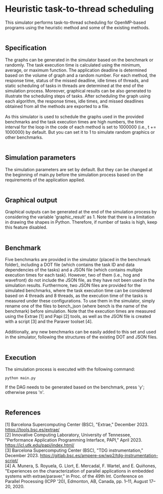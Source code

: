 # Heuristic task-to-thread scheduling
This simulator performs task-to-thread scheduling for OpenMP-based programs using the heuristic method and some of the existing methods.
<br/>
<br/>
## Specification
The graphs can be generated in the simulator based on the benchmark or randomly. The task execution time is calculated using the minimum, average, or maximum function. The application deadline is determined based on the volume of graph and a random number. For each method, the response time, status of the missed deadline, idle times of threads, and static scheduling of tasks in threads are determined at the end of the simulation process. Moreover, graphical results can be also generated to illustrate the scheduling steps of tasks. After scheduling the graph using each algorithm, the response times, idle times, and missed deadlines obtained from all the methods are exported to a file.
<br/>
<br/>
As this simulator is used to schedule the graphs used in the provided benchmarks and the task execution times are high numbers, the time interval for the loop in the code of each method is set to 1000000 (i.e., t += 1000000) by default. But you can set it to 1 to simulate random graphics or other benchmarks.
<br/>
<br/>
## Simulation parameters
The simulation parameters are set by default. But they can be changed at the beginning of main.py before the simulation process based on the requirements of the application applied.
<br/>
<br/>
## Graphical output
Graphical outputs can be generated at the end of the simulation process by considering the variable 'graphic_result' as 1. Note that there is a limitation in drawing the shapes in Python. Therefore, if number of tasks is high, keep this feature disabled.
<br/>
<br/>
## Benchmark
Five benchmarks are provided in the simulator (placed in the benchmark folder), including a DOT file (which contains the task ID and data dependencies of the tasks) and a JSON file (which contains multiple execution times for each task). However, two of them (i.e., hog and wavefront) do not include the JSON file, as they have not been used in the simulation results. Furthermore, two JSON files are provided for the simulated benchmarks, where the task execution time can be considered based on 4 threads and 8 threads, as the execution time of the tasks is measured under these configurations. To use them in the simulator, simply rename one of the files to bench_json (where bench is the name of the benchmark) before simulation. Note that the execution times are measured using the Extrae [1] and Papi [2] tools, as well as the JSON file is created with a script [3] and the Paraver toolset [4].
<br/>
<br/>
Additionally, any new benchmarks can be easily added to this set and used in the simulator, following the structures of the existing DOT and JSON files.
<br/>
<br/>
## Execution
The simulation process is executed with the following command:
```
python main.py
```
If the DAG needs to be generated based on the benchmark, press 'y'; otherwise press 'n'.
<br/>
<br/>
## References
[1] Barcelona Supercomputing Center (BSC), "Extrae," December 2023. https://tools.bsc.es/extrae/
<br/>
[2] Innovative Computing Laboratory, University of Tennessee, "Performance Application Programming Interface, PAPI," April 2023. https://icl.utk.edu/papi/index.html/
<br/>
[3] Barcelona Supercomputing Center (BSC), "TDG instrumentation," December 2023. https://gitlab.bsc.es/ampere-sw/wp2/tdg-instrumentation-script/
<br/>
[4]	A. Munera, S. Royuela, G. Llort, E. Mercadal, F. Wartel, and E. Quiñones, "Experiences on the characterization of parallel applications in embedded systems with extrae/paraver," in Proc. of the 49th Int. Conference on Parallel Processing (ICPP '20), Edmonton, AB, Canada, pp. 1–11, August 17–20, 2020.
